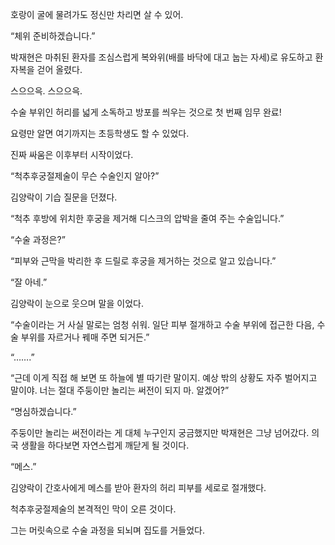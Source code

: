 호랑이 굴에 물려가도 정신만 차리면 살 수 있어.

“체위 준비하겠습니다.”

박재현은 마취된 환자를 조심스럽게 복와위(배를 바닥에 대고 눕는 자세)로 유도하고 환자복을 걷어 올렸다.

스으으윽. 스으으윽.

수술 부위인 허리를 넓게 소독하고 방포를 씌우는 것으로 첫 번째 임무 완료!

요령만 알면 여기까지는 초등학생도 할 수 있었다.

진짜 싸움은 이후부터 시작이었다.

“척추후궁절제술이 무슨 수술인지 알아?”

김양락이 기습 질문을 던졌다.

“척추 후방에 위치한 후궁을 제거해 디스크의 압박을 줄여 주는 수술입니다.”

“수술 과정은?”

“피부와 근막을 박리한 후 드릴로 후궁을 제거하는 것으로 알고 있습니다.”

“잘 아네.”

김양락이 눈으로 웃으며 말을 이었다.

“수술이라는 거 사실 말로는 엄청 쉬워. 일단 피부 절개하고 수술 부위에 접근한 다음, 수술 부위를 자르거나 꿰매 주면 되거든.”

“…….”

“근데 이게 직접 해 보면 또 하늘에 별 따기란 말이지. 예상 밖의 상황도 자주 벌어지고 말이야. 너는 절대 주둥이만 놀리는 써전이 되지 마. 알겠어?”

“명심하겠습니다.”

주둥이만 놀리는 써전이라는 게 대체 누구인지 궁금했지만 박재현은 그냥 넘어갔다. 의국 생활을 하다보면 자연스럽게 깨닫게 될 것이다.

“메스.”

김양락이 간호사에게 메스를 받아 환자의 허리 피부를 세로로 절개했다.

척추후궁절제술의 본격적인 막이 오른 것이다.

그는 머릿속으로 수술 과정을 되뇌며 집도를 거들었다.